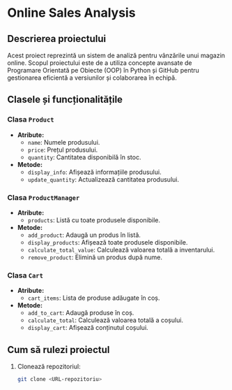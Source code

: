 # Online Sales Analysis

## Descrierea proiectului
Acest proiect reprezintă un sistem de analiză pentru vânzările unui magazin online. Scopul proiectului este de a utiliza concepte avansate de Programare Orientată pe Obiecte (OOP) în Python și GitHub pentru gestionarea eficientă a versiunilor și colaborarea în echipă.

## Clasele și funcționalitățile

### Clasa `Product`
- **Atribute:**
  - `name`: Numele produsului.
  - `price`: Prețul produsului.
  - `quantity`: Cantitatea disponibilă în stoc.
- **Metode:**
  - `display_info`: Afișează informațiile produsului.
  - `update_quantity`: Actualizează cantitatea produsului.

### Clasa `ProductManager`
- **Atribute:**
  - `products`: Listă cu toate produsele disponibile.
- **Metode:**
  - `add_product`: Adaugă un produs în listă.
  - `display_products`: Afișează toate produsele disponibile.
  - `calculate_total_value`: Calculează valoarea totală a inventarului.
  - `remove_product`: Elimină un produs după nume.

### Clasa `Cart`
- **Atribute:**
  - `cart_items`: Lista de produse adăugate în coș.
- **Metode:**
  - `add_to_cart`: Adaugă produse în coș.
  - `calculate_total`: Calculează valoarea totală a coșului.
  - `display_cart`: Afișează conținutul coșului.

## Cum să rulezi proiectul
1. Clonează repozitoriul:
   ```bash
   git clone <URL-repozitoriu>
